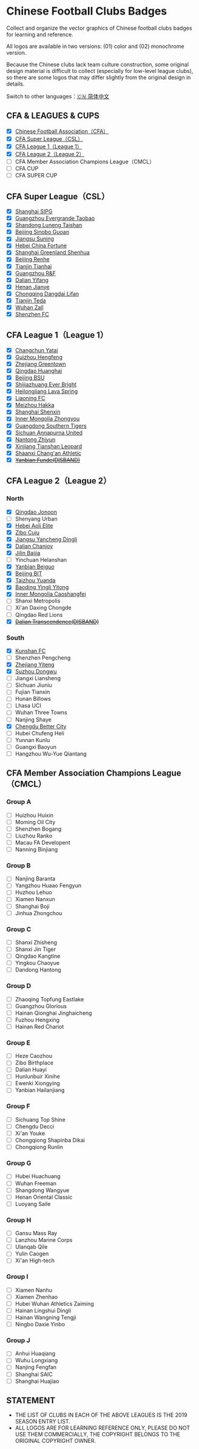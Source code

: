 # Chinese Football Clubs Badges

Collect and organize the vector graphics of Chinese football clubs badges for learning and reference.

All logos are available in two versions: (01) color  and (02) monochrome version.

Because the Chinese clubs lack team culture construction, some original design material is difficult to collect (especially for low-level league clubs), so there are some logos that may differ slightly from the original design in details.

Switch to other languages：[🇨🇳 简体中文](/README.md)

## CFA & LEAGUES & CUPS

- [x] [Chinese Football Association（CFA）](/CFA%20&%20LEAGUES%20&%20CUPS/Chinese%20Football%20Association)
- [x] [CFA Super League（CSL）](/CFA%20&%20LEAGUES%20&%20CUPS/CFA%20Super%20League)
- [x] [CFA League 1（League 1）](/CFA%20&%20LEAGUES%20&%20CUPS/CFA%20League%201)
- [x] [CFA League 2（League 2）](/CFA%20&%20LEAGUES%20&%20CUPS/CFA%20League%202)
- [ ] CFA Member Association Champions League（CMCL）
- [ ] CFA CUP
- [ ] CFA SUPER CUP

## CFA Super League（CSL）

- [x] [Shanghai SIPG](/CFA%20SUPER%20LEAGUE/Shanghai%20SIPG)
- [x] [Guangzhou Evergrande Taobao](/CFA%20SUPER%20LEAGUE/Guangzhou%20Evergrande%20Taobao)
- [x] [Shandong Luneng Taishan](/CFA%20SUPER%20LEAGUE/Shandong%20Luneng%20Taishan)
- [x] [Beijing Sinobo Guoan](/CFA%20SUPER%20LEAGUE/Beijing%20Sinobo%20Guoan)
- [x] [Jiangsu Suning](/CFA%20SUPER%20LEAGUE/Jiangsu%20Suning)
- [x] [Hebei China Fortune](/CFA%20SUPER%20LEAGUE/Hebei%20China%20Fortune)
- [x] [Shanghai Greenland Shenhua](/CFA%20SUPER%20LEAGUE/Shanghai%20Greenland%20Shenhua)
- [x] [Beijing Renhe](/CFA%20SUPER%20LEAGUE/Beijing%20Renhe)
- [x] [Tianjin Tianhai](/CFA%20SUPER%20LEAGUE/Tianjin%20Tianhai)
- [x] [Guangzhou R&F](/CFA%20SUPER%20LEAGUE/Guangzhou%20R&F)
- [x] [Dalian Yifang](/CFA%20SUPER%20LEAGUE/Dalian%20Yifang)
- [x] [Henan Jianye](/CFA%20SUPER%20LEAGUE/Henan%20Jianye)
- [x] [Chongqing Dangdai Lifan](/CFA%20SUPER%20LEAGUE/Chongqing%20Dangdai%20Lifan)
- [x] [Tianjin Teda](/CFA%20SUPER%20LEAGUE/Tianjin%20Teda)
- [x] [Wuhan Zall](/CFA%20SUPER%20LEAGUE/Wuhan%20Zall)
- [x] [Shenzhen FC](/CFA%20SUPER%20LEAGUE/Shenzhen%20FC)

## CFA League 1（League 1）

- [x] [Changchun Yatai](/CFA%20LEAGUE%201/Changchun%20Yatai)
- [x] [Guizhou Hengfeng](/CFA%20LEAGUE%201/Guizhou%20Hengfeng)
- [x] [Zhejiang Greentown](/CFA%20LEAGUE%201/Zhejiang%20Greentown)
- [x] [Qingdao Huanghai](/CFA%20LEAGUE%201/Qingdao%20Huanghai)
- [x] [Beijing BSU](/CFA%20LEAGUE%201/Beijing%20BSU)
- [x] [Shijiazhuang Ever Bright](/CFA%20LEAGUE%201/Shijiazhuang%20Ever%20Bright)
- [x] [Heilongjiang Lava Spring](/CFA%20LEAGUE%201/Heilongjiang%20Lava%20Spring)
- [x] [Liaoning FC](/CFA%20LEAGUE%201/Liaoning%20FC)
- [x] [Meizhou Hakka](/CFA%20LEAGUE%201/Meizhou%20Hakka)
- [x] [Shanghai Shenxin](/CFA%20LEAGUE%201/Shanghai%20Shenxin)
- [x] [Inner Mongolia Zhongyou](/CFA%20LEAGUE%201/Inner%20Mongolia%20Zhongyou)
- [x] [Guangdong Southern Tigers](/CFA%20LEAGUE%201/Guangdong%20Southern%20Tigers)
- [x] [Sichuan Annapurna United](/CFA%20LEAGUE%201/Sichuan%20Annapurna%20United)
- [x] [Nantong Zhiyun](/CFA%20LEAGUE%201/Nantong%20Zhiyun)
- [x] [Xinjiang Tianshan Leopard](/CFA%20LEAGUE%20/Xinjiang%20Tianshan%20Leopard)
- [x] [Shaanxi Chang'an Athletic](/CFA%20LEAGUE%201/Shaanxi%20Chang'an%20Athletic)
- [x] ~~[Yanbian Funde(DISBAND)](/CFA%20LEAGUE%201/Yanbian%20Funde(DISBAND))~~

## CFA League 2（League 2）

### North

- [x] [Qingdao Jonoon](/CFA%20LEAGUE%202/North/Qingdao%20Jonoon)
- [ ] Shenyang Urban
- [x] [Hebei Aoli Elite](/CFA%20LEAGUE%202/North/Hebei%20Aoli%20Elite)
- [x] [Zibo Cuju](/CFA%20LEAGUE%202/North/Zibo%20Cuju)
- [x] [Jiangsu Yancheng Dingli](/CFA%20LEAGUE%202/North/Jiangsu%20Yancheng%20Dingli)
- [x] [Dalian Chanjoy](/CFA%20LEAGUE%202/North/Dalian%20Chanjoy)
- [x] [Jilin Baijia](/CFA%20LEAGUE%202/North/Jilin%20Baijia)
- [ ] Yinchuan Helanshan
- [x] [Yanbian Beiguo](/CFA%20LEAGUE%202/North/Yanbian%20Beiguo)
- [x] [Beijing BIT](/CFA%20LEAGUE%202/North/Beijing%20BIT)
- [x] [Taizhou Yuanda](/CFA%20LEAGUE%202/North/Taizhou%20Yuanda)
- [x] [Baoding Yingli Yitong](/CFA%20LEAGUE%202/North/Baoding%20Yingli%20Yitong)
- [x] [Inner Mongolia Caoshangfei](/CFA%20LEAGUE%202/North/Inner%20Mongolia%20Caoshangfei)
- [ ] Shanxi Metropolis
- [ ] Xi'an Daxing Chongde
- [ ] Qingdao Red Lions
- [x] ~~[Dalian Transcendence(DISBAND)](/CFA%20LEAGUE%202/North/Dalian%20Transcendence(DISBAND))~~

### South

- [x] [Kunshan FC](/CFA%20LEAGUE%202/South/Kunshan%20FC)
- [ ] Shenzhen Pengcheng
- [x] [Zhejiang Yiteng](/CFA%20LEAGUE%202/South/Zhejiang%20Yiteng)
- [x] [Suzhou Dongwu](/CFA%20LEAGUE%202/South/Suzhou%20Dongwu)
- [ ] Jiangxi Liansheng
- [ ] Sichuan Jiuniu
- [ ] Fujian Tianxin
- [ ] Hunan Billows
- [ ] Lhasa UCI
- [ ] Wuhan Three Towns
- [ ] Nanjing Shaye
- [x] [Chengdu Better City](/CFA%20LEAGUE%202/South/Chengdu%20Better%20City)
- [ ] Hubei Chufeng Heli
- [ ] Yunnan Kunlu
- [ ] Guangxi Baoyun
- [ ] Hangzhou Wu-Yue Qiantang

## CFA Member Association Champions League（CMCL）

### Group A

- [ ] Huizhou Huixin
- [ ] Moming Oil City
- [ ] Shenzhen Bogang
- [ ] Liuzhou Ranko
- [ ] Macau FA Developent
- [ ] Nanning Binjiang

### Group B

- [ ] Nanjing Baranta
- [ ] Yangzhou Huaao Fengyun
- [ ] Huzhou Lehuo
- [ ] Xiamen Nanxun
- [ ] Shanghai Boji
- [ ] Jinhua Zhongchou

### Group C

- [ ] Shanxi Zhisheng
- [ ] Shanxi Jin Tiger
- [ ] Qingdao Kangtine
- [ ] Yingkou Chaoyue
- [ ] Dandong Hantong

### Group D

- [ ] Zhaoqing Topfung Eastlake
- [ ] Guangzhou Glorious
- [ ] Hainan Qionghai Jinghaicheng
- [ ] Fuzhou Hengxing
- [ ] Hainan Red Chariot

### Group E

- [ ] Heze Caozhou
- [ ] Zibo Birthplace
- [ ] Dalian Huayi
- [ ] Hunlunbuir Xinihe
- [ ] Ewenki Xiongying
- [ ] Yanbian Hailanjiang

### Group F

- [ ] Sichuang Top Shine
- [ ] Chengdu Decci
- [ ] Xi'an Youke
- [ ] Chongqiong Shapinba Dikai
- [ ] Chongqiong Runlin

### Group G

- [ ] Hubei Huachuang
- [ ] Wuhan Freeman
- [ ] Shangdong Wangyue
- [ ] Henan Oriental Classic
- [ ] Luoyang Saile

### Group H

- [ ] Gansu Mass Ray
- [ ] Lanzhou Marine Corps
- [ ] Ulanqab Qile
- [ ] Yulin Caogen
- [ ] Xi'an High-tech

### Group I

- [ ] Xiamen Nanhu
- [ ] Xiamen Zhenhao
- [ ] Hubei Wuhan Athletics Zaiming
- [ ] Hainan Lingshui Dingli
- [ ] Hainan Wangning Tengji
- [ ] Ningbo Daxie Yinbo

### Group J

- [ ] Anhui Huaqiang
- [ ] Wuhu Longxiang
- [ ] Nanjing Fengfan
- [ ] Shanghai SAIC
- [ ] Shanghai Huajiao

## STATEMENT

- THE LIST OF CLUBS IN EACH OF THE ABOVE LEAGUES IS THE 2019 SEASON ENTRY LIST.
- ALL LOGOS ARE FOR LEARNING REFERENCE ONLY, PLEASE DO NOT USE THEM COMMERCIALLY, THE COPYRIGHT BELONGS TO THE ORIGINAL COPYRIGHT OWNER.

